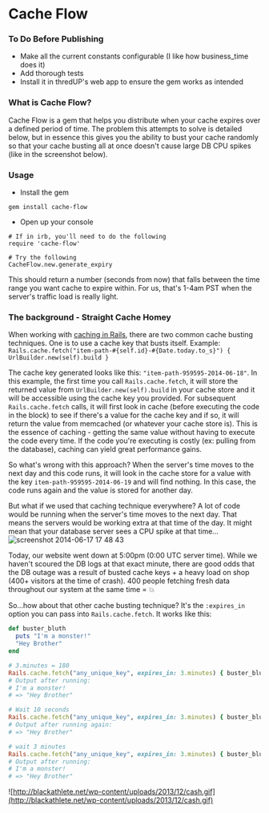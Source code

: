 # Cache Flow

### To Do Before Publishing
* Make all the current constants configurable (I like how business_time does it)
* Add thorough tests
* Install it in thredUP's web app to ensure the gem works as intended

### What is Cache Flow?
Cache Flow is a gem that helps you distribute when your cache expires over a defined period of time. The problem this attempts to solve is detailed below, but in essence this gives you the ability to bust your cache randomly so that your cache busting all at once doesn't cause large DB CPU spikes (like in the screenshot below).

### Usage
* Install the gem

```shell
gem install cache-flow
```

* Open up your console

```irb
# If in irb, you'll need to do the following
require 'cache-flow'

# Try the following
CacheFlow.new.generate_expiry
```

This should return a number (seconds from now) that falls between the time range you want cache to expire within. For us, that's 1-4am PST when the server's traffic load is really light.

### The background - Straight Cache Homey
When working with [caching in Rails](http://api.rubyonrails.org/classes/ActiveSupport/Cache/Store.html), there are two common cache busting techniques. One is to use a cache key that busts itself. Example:
`Rails.cache.fetch("item-path-#{self.id}-#{Date.today.to_s}") { UrlBuilder.new(self).build }`

The cache key generated looks like this: `"item-path-959595-2014-06-18"`. In this example, the first time you call `Rails.cache.fetch`, it will store the returned value from `UrlBuilder.new(self).build`  in your cache store and it will be accessible using the cache key you provided. For subsequent `Rails.cache.fetch` calls, it will first look in cache (before executing the code in the block) to see if there's a value for the cache key and if so, it will return the value from memcached (or whatever your cache store is). This is the essence of caching - getting the same value without having to execute the code every time. If the code you're executing is costly (ex: pulling from the database), caching can yield great performance gains.

So what's wrong with this approach? When the server's time moves to the next day and this code runs, it will look in the cache store for a value with the key `item-path-959595-2014-06-19` and will find nothing. In this case, the code runs again and the value is stored for another day.

But what if we used that caching technique everywhere? A lot of code would be running when the server's time moves to the next day. That means the servers would be working extra at that time of the day. It might mean that your database server sees a CPU spike at that time...
![screenshot 2014-06-17 17 48 43](https://cloud.githubusercontent.com/assets/341055/3309720/f2ee7db2-f6a3-11e3-99db-463cca44d553.png)

Today, our website went down at 5:00pm (0:00 UTC server time). While we haven't scoured the DB logs at that exact minute, there are good odds that the DB outage was a result of busted cache keys + a heavy load on shop (400+ visitors at the time of crash). 400 people fetching fresh data throughout our system at the same time = :boom:

So...how about that other cache busting technique? It's the `:expires_in` option you can pass into `Rails.cache.fetch`. It works like this:

```ruby
def buster_bluth
  puts "I'm a monster!"
  "Hey Brother"
end

# 3.minutes = 180
Rails.cache.fetch("any_unique_key", expires_in: 3.minutes) { buster_bluth }
# Output after running:
# I'm a monster!
# => "Hey Brother"

# Wait 10 seconds
Rails.cache.fetch("any_unique_key", expires_in: 3.minutes) { buster_bluth }
# Output after running again:
# => "Hey Brother"

# wait 3 minutes
Rails.cache.fetch("any_unique_key", expires_in: 3.minutes) { buster_bluth }
# Output after running:
# I'm a monster!
# => "Hey Brother"
```

![http://blackathlete.net/wp-content/uploads/2013/12/cash.gif](http://blackathlete.net/wp-content/uploads/2013/12/cash.gif)
